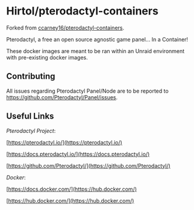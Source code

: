 # Hirtol/pterodactyl-containers

Forked from [ccarney16/pterodactyl-containers](https://github.com/ccarney16/pterodactyl-containers).

Pterodactyl, a free an open source agnostic game panel... In a Container!

These docker images are meant to be ran within an Unraid environment with pre-existing
docker images.

## Contributing

All issues regarding Pterodactyl Panel/Node are to be reported to https://github.com/Pterodactyl/Panel/issues.

## Useful Links

_Pterodactyl Project_:

[https://pterodactyl.io/](https://pterodactyl.io/)

[https://docs.pterodactyl.io/](https://docs.pterodactyl.io/)

[https://github.com/Pterodactyl/](https://github.com/Pterodactyl/)

_Docker_:

[https://docs.docker.com/](https://hub.docker.com/)

[https://hub.docker.com/](https://hub.docker.com/)
